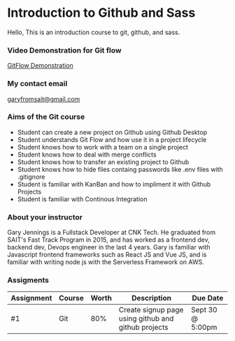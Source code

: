 # Introduction to Github and Sass

Hello,
This is an introduction course to git, github, and sass.


### Video Demonstration for Git flow
[GitFlow Demonstration](https://htmlbasicsresources.s3.amazonaws.com/gitflow.mp4)

### My contact email
[garyfromsait@gmail.com](garyfromsait@gmail.com)

### Aims of the Git course

-   Student can create a new project on Github using Github Desktop
-   Student understands Git Flow and how use it in a project lifecycle
-   Student knows how to work with a team on a single project
-   Student knows how to deal with merge conflicts
-   Student knows how to transfer an existing project to Github
-   Student knows how to hide files containg passwords like .env files with .gitignore
-   Student is familiar with KanBan and how to impliment it with Github Projects
-   Student is familiar with Continous Integration


### About your instructor

Gary Jennings is a Fullstack Developer at CNK Tech. He graduated from SAIT's Fast Track Program in 2015, and has worked as a frontend dev, backend dev, Devops engineer in the last 4 years. Gary is familiar with Javascript frontend frameworks such as React JS and Vue JS, and is familiar with writing node js with the Serverless Framework on AWS.

### Assigments

| Assignment | Course | Worth | Description                                         | Due Date         |
| ---------- | ------ | ----- | --------------------------------------------------- | ---------------- |
| #1         | Git    | 80%   | Create signup page using github and github projects | Sept 30 @ 5:00pm |

